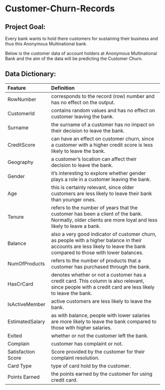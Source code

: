 # Customer-Churn-Records

## Project Goal:
Every bank wants to hold there customers for sustaining their business and thus this Anonymous Multinational bank.

Below is the customer data of account holders at Anonymous Multinational Bank and the aim of the data will be predicting the Customer Churn.



## Data Dictionary:


| Feature | Definition |
|:--------|:-----------|
|RowNumber|corresponds to the record (row) number and has no effect on the output.|
|CustomerId|contains random values and has no effect on customer leaving the bank.|
|Surname|the surname of a customer has no impact on their decision to leave the bank.|
|CreditScore|can have an effect on customer churn, since a customer with a higher credit score is less likely to leave the bank.|
|Geography|a customer’s location can affect their decision to leave the bank.|
|Gender|it’s interesting to explore whether gender plays a role in a customer leaving the bank.|
|Age|this is certainly relevant, since older customers are less likely to leave their bank than younger ones.|
|Tenure|refers to the number of years that the customer has been a client of the bank. Normally, older clients are more loyal and less likely to leave a bank.|
|Balance|also a very good indicator of customer churn, as people with a higher balance in their accounts are less likely to leave the bank compared to those with lower balances.|
|NumOfProducts|refers to the number of products that a customer has purchased through the bank.|
|HasCrCard|denotes whether or not a customer has a credit card. This column is also relevant, since people with a credit card are less likely to leave the bank.|
|IsActiveMember|active customers are less likely to leave the bank.|
|EstimatedSalary|as with balance, people with lower salaries are more likely to leave the bank compared to those with higher salaries.|
|Exited|whether or not the customer left the bank.|
|Complain|customer has complaint or not.|
|Satisfaction Score|Score provided by the customer for their complaint resolution.|
|Card Type|type of card hold by the customer.|
|Points Earned|the points earned by the customer for using credit card.|
